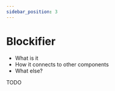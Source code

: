 ```yaml
---
sidebar_position: 3
---
```


# Blockifier
- What is it
- How it connects to other components
- What else?

TODO